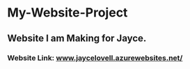 # My-Website-Project
## Website I am Making for Jayce.
### Website Link: www.jaycelovell.azurewebsites.net/

